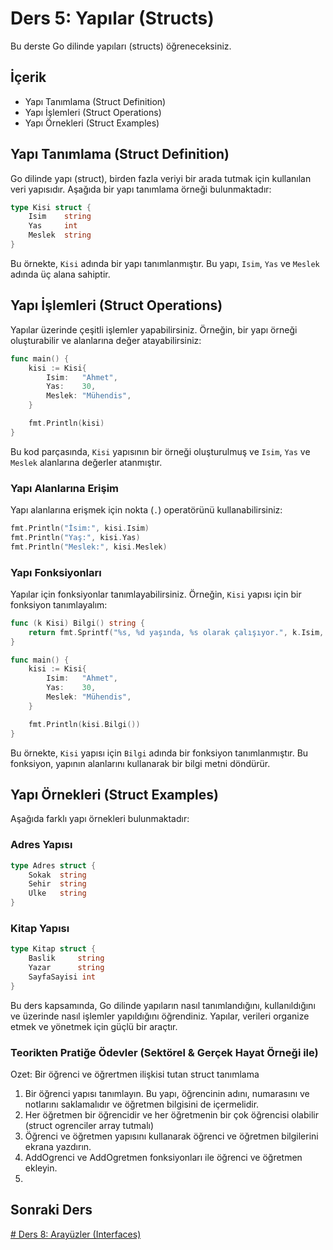 # Ders 5: Yapılar (Structs)

Bu derste Go dilinde yapıları (structs) öğreneceksiniz.

## İçerik

- Yapı Tanımlama (Struct Definition)
- Yapı İşlemleri (Struct Operations)
- Yapı Örnekleri (Struct Examples)

## Yapı Tanımlama (Struct Definition)

Go dilinde yapı (struct), birden fazla veriyi bir arada tutmak için kullanılan veri yapısıdır. Aşağıda bir yapı tanımlama örneği bulunmaktadır:

```go
type Kisi struct {
    Isim    string
    Yas     int
    Meslek  string
}
```

Bu örnekte, `Kisi` adında bir yapı tanımlanmıştır. Bu yapı, `Isim`, `Yas` ve `Meslek` adında üç alana sahiptir.

## Yapı İşlemleri (Struct Operations)

Yapılar üzerinde çeşitli işlemler yapabilirsiniz. Örneğin, bir yapı örneği oluşturabilir ve alanlarına değer atayabilirsiniz:

```go
func main() {
    kisi := Kisi{
        Isim:   "Ahmet",
        Yas:    30,
        Meslek: "Mühendis",
    }

    fmt.Println(kisi)
}
```

Bu kod parçasında, `Kisi` yapısının bir örneği oluşturulmuş ve `Isim`, `Yas` ve `Meslek` alanlarına değerler atanmıştır.

### Yapı Alanlarına Erişim

Yapı alanlarına erişmek için nokta (`.`) operatörünü kullanabilirsiniz:

```go
fmt.Println("İsim:", kisi.Isim)
fmt.Println("Yaş:", kisi.Yas)
fmt.Println("Meslek:", kisi.Meslek)
```

### Yapı Fonksiyonları

Yapılar için fonksiyonlar tanımlayabilirsiniz. Örneğin, `Kisi` yapısı için bir fonksiyon tanımlayalım:

```go
func (k Kisi) Bilgi() string {
    return fmt.Sprintf("%s, %d yaşında, %s olarak çalışıyor.", k.Isim, k.Yas, k.Meslek)
}

func main() {
    kisi := Kisi{
        Isim:   "Ahmet",
        Yas:    30,
        Meslek: "Mühendis",
    }

    fmt.Println(kisi.Bilgi())
}
```

Bu örnekte, `Kisi` yapısı için `Bilgi` adında bir fonksiyon tanımlanmıştır. Bu fonksiyon, yapının alanlarını kullanarak bir bilgi metni döndürür.

## Yapı Örnekleri (Struct Examples)

Aşağıda farklı yapı örnekleri bulunmaktadır:

### Adres Yapısı

```go
type Adres struct {
    Sokak  string
    Sehir  string
    Ulke   string
}
```

### Kitap Yapısı

```go
type Kitap struct {
    Baslik     string
    Yazar      string
    SayfaSayisi int
}
```

Bu ders kapsamında, Go dilinde yapıların nasıl tanımlandığını, kullanıldığını ve üzerinde nasıl işlemler yapıldığını öğrendiniz. Yapılar, verileri organize etmek ve yönetmek için güçlü bir araçtır.

### Teorikten Pratiğe Ödevler (Sektörel & Gerçek Hayat Örneği ile)

Ozet: Bir öğrenci ve öğrertmen ilişkisi tutan struct tanımlama

1. Bir öğrenci yapısı tanımlayın. Bu yapı, öğrencinin adını, numarasını ve notlarını saklamalıdır ve öğretmen bilgisini de içermelidir.
2. Her öğretmen bir öğrencidir ve her öğretmenin bir çok öğrencisi olabilir (struct ogrenciler array tutmalı)
3. Öğrenci ve öğretmen yapısını kullanarak öğrenci ve öğretmen bilgilerini ekrana yazdırın.
4. AddOgrenci ve AddOgretmen fonksiyonları ile öğrenci ve öğretmen ekleyin.
5. 

## Sonraki Ders

[# Ders 8: Arayüzler (Interfaces)](../ders8/README.md)
